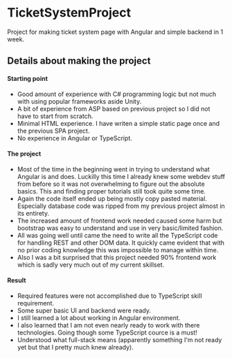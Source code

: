 # TicketSystemProject

Project for making ticket system page with Angular and simple backend in 1 week. 

## Details about making the project
#### Starting point
- Good amount of experience with C# programming logic but not much with using popular frameworks aside Unity.
- A bit of experience from ASP based on previous project so I did not have to start from scratch.
- Minimal HTML experience. I have writen a simple static page once and the previous SPA project.
- No experience in Angular or TypeScript.
#### The project
- Most of the time in the beginning went in trying to understand what Angular is and does. Luckilly this time I already knew some webdev stuff from before so it was not overwhelming to figure out the absolute basics. This and finding proper tutorials still took quite some time.
- Again the code itself ended up being mostly copy pasted material. Especially database code was ripped from my previous project almost in its entirety.
- The increased amount of frontend work needed caused some harm but bootstrap was easy to understand and use in very basic/limited fashion.
- All was going well until came the need to write all the TypeScript code for handling REST and other DOM data. It quickly came evident that with no prior coding knowledge this was impossible to manage within time.
- Also I was a bit surprised that this project needed 90% frontend work which is sadly very much out of my current skillset.
#### Result
- Required features were not accomplished due to TypeScript skill requirement.
- Some super basic UI and backend were ready.
- I still learned a lot about working in Angular environment.
- I also learned that I am not even nearly ready to work with there technologies. Going though some TypeScript cource is a must!
- Understood what full-stack means (apparently something I'm not ready yet but that I pretty much knew already).
